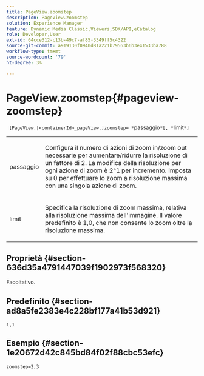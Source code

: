 ```yaml
---
title: PageView.zoomstep
description: PageView.zoomstep
solution: Experience Manager
feature: Dynamic Media Classic,Viewers,SDK/API,eCatalog
role: Developer,User
exl-id: 64cce312-c13b-49c7-af85-3349ff5c4322
source-git-commit: a919130f0940d81a221b79563b6b3e41533ba788
workflow-type: tm+mt
source-wordcount: '79'
ht-degree: 3%

---
```


# PageView.zoomstep{#pageview-zoomstep}

` [PageView.|<containerId>_pageView.]zoomstep= *`passaggio`*[, *`limit`*]`

<table id="table_82C9252157DB41B5B98505855975D2F5"> 
 <tbody> 
  <tr> 
   <td colname="col1"> <p> <span class="codeph"><span class="varname"> passaggio</span></span> </p> </td> 
   <td colname="col2"> <p> Configura il numero di azioni di zoom in/zoom out necessarie per aumentare/ridurre la risoluzione di un fattore di 2. La modifica della risoluzione per ogni azione di zoom è 2^1 per incremento. Imposta su <span class="codeph"> 0</span> per effettuare lo zoom a risoluzione massima con una singola azione di zoom. </p> </td> 
  </tr> 
  <tr> 
   <td colname="col1"> <p><span class="codeph"><span class="varname"> limit</span></span> </p> </td> 
   <td colname="col2"> <p> Specifica la risoluzione di zoom massima, relativa alla risoluzione massima dell'immagine. Il valore predefinito è <span class="codeph"> 1,0</span>, che non consente lo zoom oltre la risoluzione massima. </p> </td> 
  </tr> 
 </tbody> 
</table>

## Proprietà {#section-636d35a4791447039f1902973f568320}

Facoltativo.

## Predefinito {#section-ad8a5fe2383e4c228bf177a41b53d921}

`1,1`

## Esempio {#section-1e20672d42c845bd84f02f88cbc53efc}

`zoomstep=2,3`
